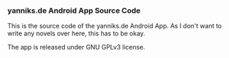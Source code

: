 ### yanniks.de Android App Source Code

This is the source code of the yanniks.de Android App.
As I don't want to write any novels over here, this has to be okay.

The app is released under GNU GPLv3 license.
